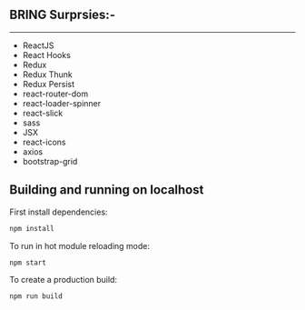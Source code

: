 ## BRING Surprsies:-

---

- ReactJS
- React Hooks
- Redux
- Redux Thunk
- Redux Persist
- react-router-dom
- react-loader-spinner
- react-slick
- sass
- JSX
- react-icons
- axios
- bootstrap-grid

## Building and running on localhost

First install dependencies:

```sh
npm install
```

To run in hot module reloading mode:

```sh
npm start
```

To create a production build:

```sh
npm run build
```
